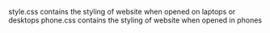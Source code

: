 style.css contains the styling of website when opened on laptops or desktops
phone.css contains the styling of website when opened in phones
